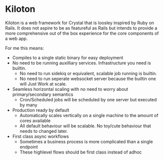 # Kiloton

Kiloton is a web framework for Crystal that is loosley inspired by Ruby on Rails.
It does not aspire to be as featureful as Rails but intends to provide a more comprehensive
out of the box experience for the core components of a web app.

For me this means:

- Compiles to a single static binary for easy deployment
- No need to be running auxilliary services. Infrastructure you need is builtin.
  - No need to run sidekiq or equivalent, scalable job running is builtin.
  - No need to run seperate websocket server because the builtin one will Just Work at scale.
- Seamless horizontal scaling with no need to worry about primary/secondary semantics
  - Cron/Scheduled jobs will be scheduled by one server but executed by many
- Production ready by default
  - Automatically scales vertically on a single machine to the amount of cores available
  - All default behaviour will be scalable. No toy/cute behaviour that needs to changed later.
- First class async workflows
  - Sometimes a business process is more complicated than a single endpoint
  - These highlevel flows should be first class instead of adhoc
